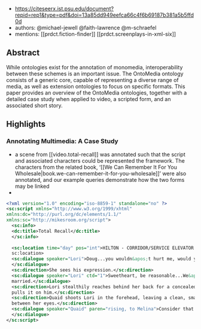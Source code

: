 
- https://citeseerx.ist.psu.edu/document?repid=rep1&type=pdf&doi=13a85dd949eefca66c4f6b69187b381a5b5ffd0d
- authors: @michael-jewell @faith-lawrence @m-schraefel
- mentions: [[prdct.fiction-finder]] [[prdct.screenplays-in-xml-six]]

## Abstract

While ontologies exist for the annotation of monomedia, interoperability between these schemes is an important issue. The OntoMedia ontology consists of a generic core, capable of representing a diverse range of media, as well as extension ontologies to focus on specific formats. This paper provides an overview of the OntoMedia ontologies, together with a detailed case study when applied to video, a scripted form, and an associated short story.

## Highlights

### Annotating Multimedia: A Case Study

-  a scene from [[video.total-recall]] was annotated such that the script and associated characters could be represented the framework. The characters from the related book, ‘[[We Can Remember It For You Wholesale|book.we-can-remember-it-for-you-wholesale]]’ were also annotated, and our example queries demonstrate how the two forms may be linked
-  

```xml
<?xml version="1.0" encoding="iso-8859-1" standalone="no" ?>
<sc:script xmlns="http://www.w3.org/1999/xhtml"
xmlns:dc="http://purl.org/dc/elements/1.1/"
xmlns:sc="http://mikesroom.org/script">
  <sc:info>
  <dc:title>Total Recall</dc:title>
  </sc:info>
  
  <sc:location time="day" pos="int">HILTON - CORRIDOR/SERVICE ELEVATOR - 6TH FL.</
  sc:location>
  <sc:dialogue speaker="Lori">Doug...you wouldn&apos;t hurt me, would you, honey?
  </sc:dialogue>
  <sc:direction>She sees his expression.</sc:direction>
  <sc:dialogue speaker="Lori" ctd="1">Sweetheart, be reasonable...We&apos;re
  married.</sc:dialogue>
  <sc:direction>Lori stealthily reaches behind her back for a concealed gun and
  pulls it on him.</sc:direction>
  <sc:direction>Quaid shoots Lori in the forehead, leaving a clean, small hole
  between her eyes.</sc:direction>
  <sc:dialogue speaker="Quaid" paren="rising, to Melina">Consider that a divorce.
  </sc:dialogue>
</sc:script>
```